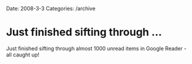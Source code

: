 Date: 2008-3-3
Categories: /archive

# Just finished sifting through ...

Just finished sifting through almost 1000 unread items in Google Reader - all caught up!
